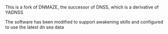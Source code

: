 
This is a fork of DNMAZE, the successor of DNSS, which is a derivative of YADNSS

The software has been modified to support awakening skills and configured to use the latest dn sea data


